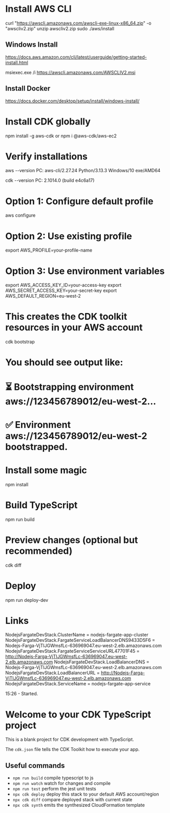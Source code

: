 # Install AWS CLI
curl "https://awscli.amazonaws.com/awscli-exe-linux-x86_64.zip" -o "awscliv2.zip"
unzip awscliv2.zip
sudo ./aws/install

## Windows Install
https://docs.aws.amazon.com/cli/latest/userguide/getting-started-install.html

msiexec.exe /i https://awscli.amazonaws.com/AWSCLIV2.msi


## Install Docker 
https://docs.docker.com/desktop/setup/install/windows-install/

# Install CDK globally
npm install -g aws-cdk
or 
npm i @aws-cdk/aws-ec2

# Verify installations
aws --version
PC: aws-cli/2.27.24 Python/3.13.3 Windows/10 exe/AMD64


cdk --version
PC: 2.1014.0 (build e4c6a17)

# Option 1: Configure default profile
aws configure

# Option 2: Use existing profile
export AWS_PROFILE=your-profile-name

# Option 3: Use environment variables
export AWS_ACCESS_KEY_ID=your-access-key
export AWS_SECRET_ACCESS_KEY=your-secret-key
export AWS_DEFAULT_REGION=eu-west-2

# This creates the CDK toolkit resources in your AWS account
cdk bootstrap

# You should see output like:
# ⏳  Bootstrapping environment aws://123456789012/eu-west-2...
# ✅  Environment aws://123456789012/eu-west-2 bootstrapped.


# Install some magic
npm install

# Build TypeScript
npm run build

# Preview changes (optional but recommended)
cdk diff

# Deploy
npm run deploy-dev

# Links
NodejsFargateDevStack.ClusterName = nodejs-fargate-app-cluster
NodejsFargateDevStack.FargateServiceLoadBalancerDNS9433D5F6 = Nodejs-Farga-VjTIJGWmsfLc-636969047.eu-west-2.elb.amazonaws.com
NodejsFargateDevStack.FargateServiceServiceURL47701F45 = http://Nodejs-Farga-VjTIJGWmsfLc-636969047.eu-west-2.elb.amazonaws.com
NodejsFargateDevStack.LoadBalancerDNS = Nodejs-Farga-VjTIJGWmsfLc-636969047.eu-west-2.elb.amazonaws.com
NodejsFargateDevStack.LoadBalancerURL = http://Nodejs-Farga-VjTIJGWmsfLc-636969047.eu-west-2.elb.amazonaws.com
NodejsFargateDevStack.ServiceName = nodejs-fargate-app-service


15:26 - Started.



# Welcome to your CDK TypeScript project

This is a blank project for CDK development with TypeScript.

The `cdk.json` file tells the CDK Toolkit how to execute your app.

## Useful commands

* `npm run build`   compile typescript to js
* `npm run watch`   watch for changes and compile
* `npm run test`    perform the jest unit tests
* `npx cdk deploy`  deploy this stack to your default AWS account/region
* `npx cdk diff`    compare deployed stack with current state
* `npx cdk synth`   emits the synthesized CloudFormation template
